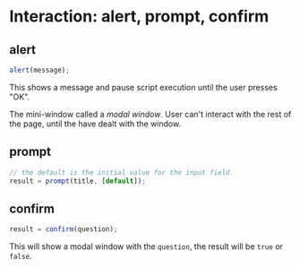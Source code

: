 # Interaction: alert, prompt, confirm

## alert

```js
alert(message);
```

This shows a message and pause script execution until the user presses "OK".

The mini-window called a _modal window_. User can't interact with the rest of the page, until the have dealt with the window.

## prompt
```js
// the default is the initial value for the input field.
result = prompt(title, [default]);
```

## confirm

```js
result = confirm(question);
```

This will show a modal window with the `question`, the result will be `true` or `false`.


